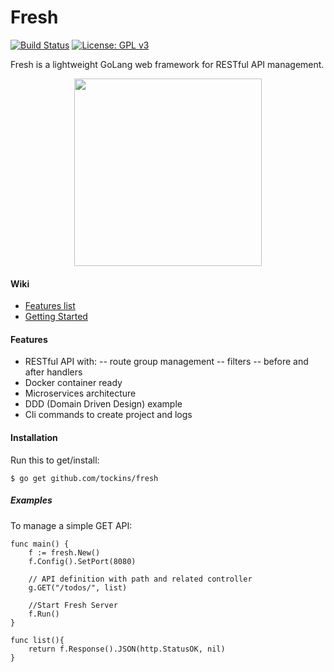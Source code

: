 # Fresh 

[![Build Status](https://travis-ci.org/tockins/fresh.svg?branch=master)](https://travis-ci.org/tockins/fresh) [![License: GPL v3](https://img.shields.io/badge/License-GPL%20v3-blue.svg)](https://www.gnu.org/licenses/gpl-3.0)

Fresh is a lightweight GoLang web framework for RESTful API management.

<p align="center">
<img src="https://i.imgur.com/mCCF2br.png" width="300px">
</p>

#### Wiki

- [Features list](#features)
- [Getting Started](#installation)

#### Features

- RESTful API with:
-- route group management
-- filters
-- before and after handlers
- Docker container ready
- Microservices architecture
- DDD (Domain Driven Design) example
- Cli commands to create project and logs


#### Installation

Run this to get/install:
```
$ go get github.com/tockins/fresh
```

##### Examples

To manage a simple GET API:
```
func main() {
	f := fresh.New()
	f.Config().SetPort(8080)

	// API definition with path and related controller
	g.GET("/todos/", list)

	//Start Fresh Server
	f.Run()
}

func list(){
    return f.Response().JSON(http.StatusOK, nil)
}
```
